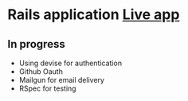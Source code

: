 # Rails application [Live app](https://fathomless-springs-99521.herokuapp.com/)

## In progress

- Using devise for authentication
- Github Oauth
- Mailgun for email delivery
- RSpec for testing

